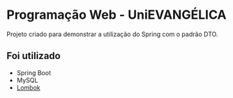 # Programação Web - UniEVANGÉLICA 
Projeto criado para demonstrar a utilização do Spring com o padrão DTO.

## Foi utilizado

- Spring Boot
- MySQL
- [Lombok](https://projectlombok.org/)
